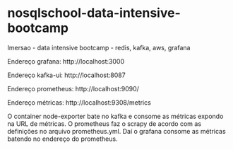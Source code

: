 # nosqlschool-data-intensive-bootcamp
Imersao - data intensive bootcamp - redis, kafka, aws, grafana

Endereço grafana: http://localhost:3000

Endereço kafka-ui: http://localhost:8087

Endereço prometheus: http://localhost:9090/

Endereço métricas: http://localhost:9308/metrics


O container node-exporter bate no kafka e consome as métricas expondo na URL de métricas. O prometheus faz o scrapy de acordo com as definições no arquivo prometheus.yml. Daí o grafana consome as métricas batendo no endereço do prometheus.
